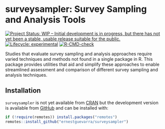 
<!-- README.md is generated from README.Rmd. Please edit that file -->

# surveysampler: Survey Sampling and Analysis Tools

<!-- badges: start -->

[![Project Status: WIP – Initial development is in progress, but there
has not yet been a stable, usable release suitable for the
public.](https://www.repostatus.org/badges/latest/wip.svg)](https://www.repostatus.org/#wip)
[![Lifecycle:
experimental](https://img.shields.io/badge/lifecycle-experimental-orange.svg)](https://lifecycle.r-lib.org/articles/stages.html#experimental)
[![R-CMD-check](https://github.com/ernestguevarra/surveysampler/workflows/R-CMD-check/badge.svg)](https://github.com/ernestguevarra/surveysampler/actions)
<!-- badges: end -->

Studies that evaluate survey sampling and analysis approaches require
varied techniques and methods not found in a single package in R. This
package provides utilities that aid and simplify these approaches to
enable streamlined assessment and comparison of different survey
sampling and analysis techniques.

## Installation

`surveysampler` is not yet available from
[CRAN](https://CRAN.R-project.org) but the development version is
available from [GitHub](https://github.com/) and can be installed with:

``` r
if (!require(remotes)) install.packages("remotes")
remotes::install_github("ernestguevarra/surveysampler")
```
